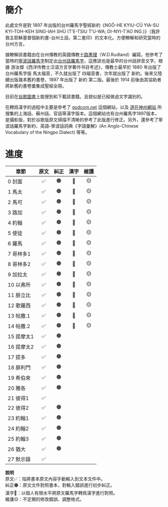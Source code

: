 
# 簡介

此處文件是對 1897 年出版的台州羅馬字聖經新約《NGÔ-HE KYIU-CÜ  YIA-SU KYI-TOH-KEH  SING-IAH SHÜ (T'E-TSIU T'U-WA; DI-NYI-T'AO ING.)》（我許救主耶穌基督個新約書-台州土話，第二套印）的文本化。方便瞭解和研究當時的台州方言。

據瞭解該書籍由在台州傳教的英國傳教士[路惠理](https://zh.wikipedia.org/wiki/路惠理)（W.D.Rudland）編寫。他參考了當時的[寧波話羅馬字](https://zh.wikipedia.org/wiki/宁波话教会罗马字)制定出[台州話羅馬字](https://zh.wikipedia.org/wiki/台州話羅馬字)，這應該也是最早的台州話拼音文字。根據 游汝傑《西洋传教士汉语方言学著作书目考述》，傳教士最早於 1880 年出版了台州羅馬字版 馬太福音，不久就出版了 四福音書，次年就出版了 新約。後來又陸續出版幾本舊約書卷，1897 年出版了 新約 第二版。最後於 1914 前後由其協助者將新舊約書卷彙集成聖經全冊。

目前在[谷歌圖書](https://books.google.com/?hl=zh-CN)上能搜到和下載該書籍。且貌似是已經做過文字識別的。

在轉爲漢字的過程中主要是參考了 [godcom.net](http://www.godcom.net/) 這個網站，以及 [道在神州網站](https://daozaishenzhou.wordpress.com/) 所搜集的上海話、蘇州話、官話等漢字版本。這個網站也有台州羅馬字1897版本，是攝影版，對於谷歌版原文掃描不清晰的參考了此版進行修正。另外，還參考了寧波話羅馬字新約、英語-寧波話詞典《字語彙解》(An Anglo-Chinese Vocabulary of the Ningpo Dialect) 等等。

# 進度

| 章節       | 原文 | 糾正 | 漢字 | 維護 |
| ---------- |:----:|:----:|:----:|:----:|
| 0 封面     |  ✅  |  🟠  |  🔵  |  🟡  |
| 1 馬太     |  ✅  |  🟠  |  🔵  |  🟡  |
| 2 馬可     |  ✅  |  🟠  |  🔵  |  🟡  |
| 3 路加     |  ✅  |  🟠  |  🔵  |  🟡  |
| 4 約翰     |  ✅  |  🟠  |  🔵  |  🟡  |
| 5 使徒     |  ✅  |  🟠  |  🔵  |  🟡  |
| 6 羅馬     |  ✅  |  🟠  |  🔵  |  🟡  |
| 7 哥林多1  |  ✅  |  🟠  |  🔵  |  🟡  |
| 8 哥林多2  |  ✅  |  🟠  |  🔵  |  🟡  |
| 9 加拉太   |  ✅  |  🟠  |  🔵  |  🟡  |
| 10 以弗所  |  ✅  |  🟠  |  🔵  |  🟡  | 
| 11 腓立比  |  ✅  |  🟠  |  🔵  |  🟡  |
| 12 歌羅西  |  ✅  |  🟠  |  🔵  |  🟡  |
| 13 帖撒.1  |  ✅  |  🟠  |  🔵  |  🟡  |
| 14 帖撒.2  |  ✅  |  🟠  |  🔵  |  🟡  |
| 15 提摩太1 |  ✅  |  🟠  |      |      |
| 16 提摩太2 |  ✅  |  🟠  |      |      |
| 17 提多    |  ✅  |  🟠  |      |      |
| 18 腓利門  |  ✅  |  🟠  |      |      |
| 19 希伯來  |  ✅  |  🟠  |      |      |
| 20 雅各    |  ✅  |  🟠  |      |      |
| 21 彼得1   |  ✅  |      |      |      |
| 22 彼得2   |  ✅  |  🟠  |      |      |
| 23 約翰1   |  ✅  |  🟠  |      |      |
| 24 約翰2   |  ✅  |  🟠  |      |      |
| 25 約翰3   |  ✅  |  🟠  |      |      |
| 26 猶大    |  ✅  |  🟠  |      |      |
| 27 默示錄  |  ✅  |      |      |      |

**說明**  
原文✅：指將書本原文內容手動輸入到文本文件中。  
糾正🟠：原文文件對照書本，對輸入錯誤進行初步糾正。  
漢字🔵：以個人有限水平將原文羅馬字轉爲漢字進行對照。  
維護🟡：不定期的修改錯誤、調整格式。  




